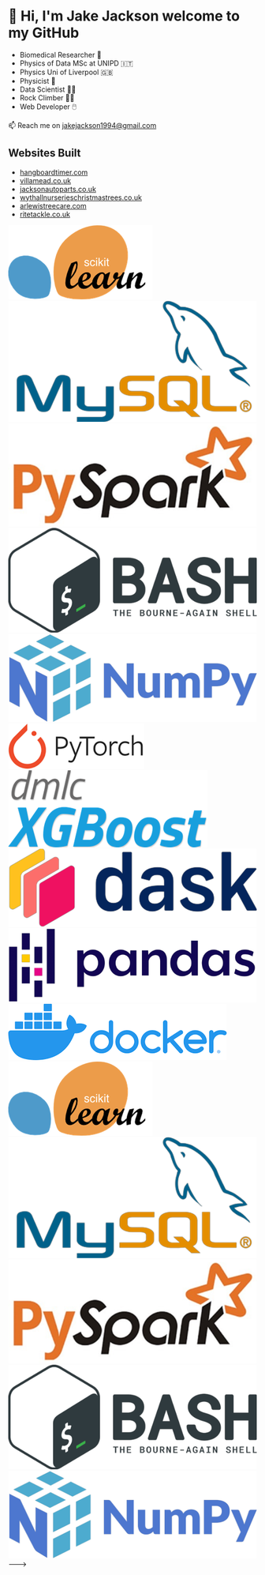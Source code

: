 # 👋 Hi, I'm Jake Jackson welcome to my GitHub 
* Biomedical Researcher 🔬
* Physics of Data MSc at UNIPD 🇮🇹
* Physics Uni of Liverpool 🇬🇧
* Physicist :rocket:  
* Data Scientist :technologist:  
* Rock Climber :climbing_man:  
* Web Developer 🖱️

📫 Reach me on jakejackson1994@gmail.com

## Websites Built

* [hangboardtimer.com](https://hangboardtimer.com)
* [villamead.co.uk](https://villamead.co.uk)
* [jacksonautoparts.co.uk](https://jacksonautoparts.co.uk)
* [wythallnurserieschristmastrees.co.uk](https://wythallnurserieschristmastrees.co.uk)
* [arlewistreecare.com ](https://arlewistreecare.co.uk/)
* [ritetackle.co.uk](https://ritetackle.co.uk)

<!---
jjackson1994/jjackson1994 is a ✨ special ✨ repository because its `README.md` (this file) appears on your GitHub profile.
You can click the Preview link to take a look at your changes.
--->

[<img alt="alt_text" src="https://github.com/jjackson1994/jjackson1994/blob/main/images/coding_icons/sklearn.png"/>](https://github.com/jjackson1994/MAPDB/blob/main/Dask_Distributed_ML_Project/dask_sklearn_cloud_veneto_jake.ipynb) 
[<img alt="alt_text" src="https://github.com/jjackson1994/jjackson1994/blob/main/images/coding_icons/mysql.png"/>](https://github.com/jjackson1994/MAPDB/blob/main/Class_Problems/mysql/notebooks/1_MySQL.ipynb) 
[<img alt="alt_text" src="https://github.com/jjackson1994/jjackson1994/blob/main/images/coding_icons/pyspark.png"/>](https://github.com/jjackson1994/MAPDB/tree/main/Class_Problems/spark/notebooks)![bash_logo.png](https://github.com/jjackson1994/jjackson1994/blob/main/images/coding_icons/bash_logo.png)![numpy_logo.png](https://github.com/jjackson1994/jjackson1994/blob/main/images/coding_icons/numpy.png)
[<img alt="alt_text" src="https://github.com/jjackson1994/jjackson1994/blob/main/images/coding_icons/pytorch.png"/>](https://github.com/jjackson1994/MAPDB/blob/main/Dask_Distributed_ML_Project/dask_sklearn_cloud_veneto_jake.ipynb) 
[<img alt="alt_text" src="https://github.com/jjackson1994/jjackson1994/blob/main/images/coding_icons/xgboost.png"/>](https://github.com/jjackson1994/MAPDB/blob/main/Class_Problems/mysql/notebooks/1_MySQL.ipynb) 
[<img alt="alt_text" src="https://github.com/jjackson1994/jjackson1994/blob/main/images/coding_icons/dask.png"/>](https://github.com/jjackson1994/MAPDB/tree/main/Class_Problems/spark/notebooks)![bash_logo.png](https://github.com/jjackson1994/jjackson1994/blob/main/images/coding_icons/pandas.png)![numpy_logo.png](https://github.com/jjackson1994/jjackson1994/blob/main/images/coding_icons/docker.png)
[<img alt="alt_text" src="https://github.com/jjackson1994/jjackson1994/blob/main/images/coding_icons/sklearn.png"/>](https://github.com/jjackson1994/MAPDB/blob/main/Dask_Distributed_ML_Project/dask_sklearn_cloud_veneto_jake.ipynb) 
[<img alt="alt_text" src="https://github.com/jjackson1994/jjackson1994/blob/main/images/coding_icons/mysql.png"/>](https://github.com/jjackson1994/MAPDB/blob/main/Class_Problems/mysql/notebooks/1_MySQL.ipynb) 
[<img alt="alt_text" src="https://github.com/jjackson1994/jjackson1994/blob/main/images/coding_icons/pyspark.png"/>](https://github.com/jjackson1994/MAPDB/tree/main/Class_Problems/spark/notebooks)![bash_logo.png](https://github.com/jjackson1994/jjackson1994/blob/main/images/coding_icons/bash_logo.png)![numpy_logo.png](https://github.com/jjackson1994/jjackson1994/blob/main/images/coding_icons/numpy.png)
--->
